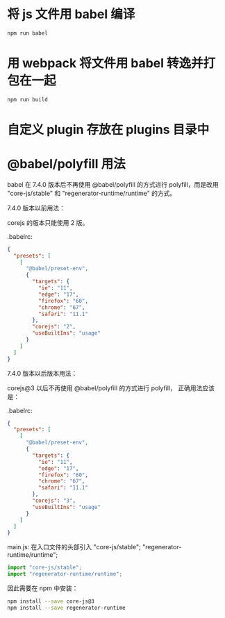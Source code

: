 # 将 js 文件用 babel 编译
```bash
npm run babel
```

# 用 webpack 将文件用 babel 转逸并打包在一起
```bash
npm run build
```

# 自定义 plugin 存放在 plugins 目录中


# @babel/polyfill 用法
babel 在 7.4.0 版本后不再使用 @babel/polyfill 的方式进行 
polyfill，而是改用 "core-js/stable" 和 "regenerator-runtime/runtime" 的方式。

7.4.0 版本以前用法：

corejs 的版本只能使用 2 版。

.babelrc:

```json
{
  "presets": [
    [
      "@babel/preset-env",
      {
        "targets": {
          "ie": "11",
          "edge": "17",
          "firefox": "60",
          "chrome": "67",
          "safari": "11.1"
        },
        "corejs": "2",
        "useBuiltIns": "usage"
      }
    ]
  ]
}
```

7.4.0 版本以后版本用法：

corejs@3 以后不再使用 @babel/polyfill 的方式进行 polyfill， 正确用法应该是：

.babelrc:

```json
{
  "presets": [
    [
      "@babel/preset-env",
      {
        "targets": {
          "ie": "11",
          "edge": "17",
          "firefox": "60",
          "chrome": "67",
          "safari": "11.1"
        },
        "corejs": "3",
        "useBuiltIns": "usage"
      }
    ]
  ]
}
```

main.js: 
在入口文件的头部引入 "core-js/stable"; "regenerator-runtime/runtime";

```javascript
import "core-js/stable";
import "regenerator-runtime/runtime";
```

因此需要在 npm 中安装：
```bash
npm install --save core-js@3
npm install --save regenerator-runtime
```